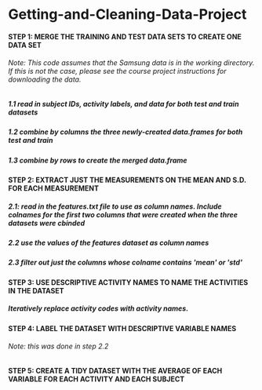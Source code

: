 Getting-and-Cleaning-Data-Project
=================================
#### STEP 1: MERGE THE TRAINING AND TEST DATA SETS TO CREATE ONE DATA SET

###### Note: This code assumes that the Samsung data is in the working directory. If this is not the case, please see the course project instructions for downloading the data.

##### 1.1 read in subject IDs, activity labels, and data for both test and train datasets
##### 1.2 combine by columns the three newly-created data.frames for both test and train
##### 1.3 combine by rows to create the merged data.frame

#### STEP 2: EXTRACT JUST THE MEASUREMENTS ON THE MEAN AND S.D. FOR EACH MEASUREMENT

##### 2.1: read in the features.txt file to use as column names. Include colnames for the first two columns that were created when the three datasets were cbinded
##### 2.2 use the values of the features dataset as column names
##### 2.3 filter out just the columns whose colname contains 'mean' or 'std'

#### STEP 3: USE DESCRIPTIVE ACTIVITY NAMES TO NAME THE ACTIVITIES IN THE DATASET

##### Iteratively replace activity codes with activity names.

#### STEP 4: LABEL THE DATASET WITH DESCRIPTIVE VARIABLE NAMES

###### Note: this was done in step 2.2

#### STEP 5: CREATE A TIDY DATASET WITH THE AVERAGE OF EACH VARIABLE FOR EACH ACTIVITY AND EACH SUBJECT
